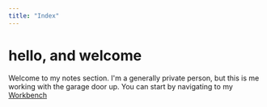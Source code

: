 ```yaml
---
title: "Index"
---
```


# hello, and welcome

Welcome to my notes section. I'm a generally private person, but this is me working with the garage door up. You can start by navigating to my [Workbench](Workbench.md)


